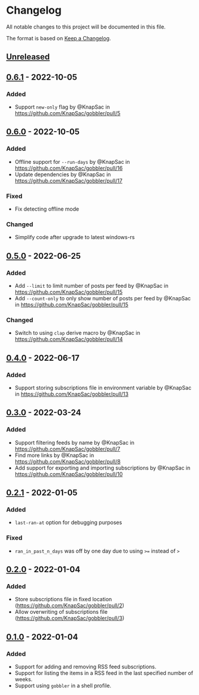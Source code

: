 # Changelog
All notable changes to this project will be documented in this file.

The format is based on [Keep a Changelog](https://keepachangelog.com/en/1.0.0/).

## [Unreleased]

## [0.6.1] - 2022-10-05
### Added
- Support `new-only` flag by @KnapSac in https://github.com/KnapSac/gobbler/pull/5

## [0.6.0] - 2022-10-05
### Added
- Offline support for `--run-days` by @KnapSac in https://github.com/KnapSac/gobbler/pull/16
- Update dependencies by @KnapSac in https://github.com/KnapSac/gobbler/pull/17

### Fixed
- Fix detecting offline mode

### Changed
- Simplify code after upgrade to latest windows-rs

## [0.5.0] - 2022-06-25
### Added
- Add `--limit` to limit number of posts per feed by @KnapSac in https://github.com/KnapSac/gobbler/pull/15
- Add `--count-only` to only show number of posts per feed by @KnapSac in https://github.com/KnapSac/gobbler/pull/15

### Changed
- Switch to using `clap` derive macro by @KnapSac in https://github.com/KnapSac/gobbler/pull/14

## [0.4.0] - 2022-06-17
### Added
- Support storing subscriptions file in environment variable by @KnapSac in https://github.com/KnapSac/gobbler/pull/13

## [0.3.0] - 2022-03-24
### Added
- Support filtering feeds by name by @KnapSac in https://github.com/KnapSac/gobbler/pull/7
- Find more links by @KnapSac in https://github.com/KnapSac/gobbler/pull/8
- Add support for exporting and importing subscriptions by @KnapSac in https://github.com/KnapSac/gobbler/pull/10

## [0.2.1] - 2022-01-05
### Added
- `last-ran-at` option for debugging purposes

### Fixed
- `ran_in_past_n_days` was off by one day due to using `>=` instead of `>`

## [0.2.0] - 2022-01-04
### Added
- Store subscriptions file in fixed location (https://github.com/KnapSac/gobbler/pull/2)
- Allow overwriting of subscriptions file (https://github.com/KnapSac/gobbler/pull/3)

## [0.1.0] - 2022-01-04
### Added
- Support for adding and removing RSS feed subscriptions.
- Support for listing the items in a RSS feed in the last specified number of weeks.
- Support using `gobbler` in a shell profile.

[Unreleased]: https://github.com/KnapSac/gobbler/compare/v0.6.1...HEAD
[0.6.1]: https://github.com/KnapSac/gobbler/compare/v0.6.0...v0.6.1
[0.6.0]: https://github.com/KnapSac/gobbler/compare/v0.5.0...v0.6.0
[0.5.0]: https://github.com/KnapSac/gobbler/compare/v0.4.0...v0.5.0
[0.4.0]: https://github.com/KnapSac/gobbler/compare/v0.3.0...v0.4.0
[0.3.0]: https://github.com/KnapSac/gobbler/compare/v0.2.1...v0.3.0
[0.2.1]: https://github.com/KnapSac/gobbler/compare/v0.0.2...v0.2.1
[0.2.0]: https://github.com/KnapSac/gobbler/compare/v0.0.1...v0.0.2
[0.1.0]: https://github.com/KnapSac/gobbler/releases/tag/v0.0.1
